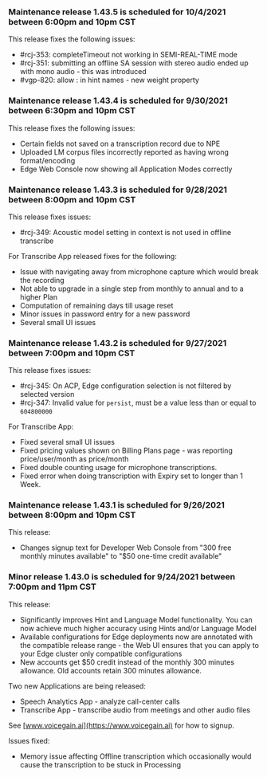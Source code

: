 ### Maintenance release 1.43.5 is scheduled for 10/4/2021 between 6:00pm and 10pm CST

This release fixes the following issues:
* #rcj-353: completeTimeout not working in SEMI-REAL-TIME mode
* #rcj-351: submitting an offline SA session with stereo audio ended up with mono audio - this was introduced 
* #vgp-820: allow : in hint names - new weight property

### Maintenance release 1.43.4 is scheduled for 9/30/2021 between 6:30pm and 10pm CST

This release fixes the following issues:
* Certain fields not saved on a transcription record due to NPE
* Uploaded LM corpus files incorrectly reported as having wrong format/encoding
* Edge Web Console now showing all Application Modes correctly

### Maintenance release 1.43.3 is scheduled for 9/28/2021 between 8:00pm and 10pm CST

This release fixes issues:
* #rcj-349: Acoustic model setting in context is not used in offline transcribe

For Transcribe App released fixes for the following:
* Issue with navigating away from microphone capture which would break the recording
* Not able to upgrade in a single step from monthly to annual and to a higher Plan
* Computation of remaining days till usage reset
* Minor issues in password entry for a new password
* Several small UI issues 

### Maintenance release 1.43.2 is scheduled for 9/27/2021 between 7:00pm and 10pm CST

This release fixes issues:
* #rcj-345: On ACP, Edge configuration selection is not filtered by selected version
* #rcj-347: Invalid value for `persist`, must be a value less than or equal to `604800000`

For Transcribe App:
* Fixed several small UI issues 
* Fixed pricing values shown on Billing Plans page - was reporting price/user/month as price/month
* Fixed double counting usage for microphone transcriptions.
* Fixed error when doing transcription with Expiry set to longer than 1 Week.

### Maintenance release 1.43.1 is scheduled for 9/26/2021 between 8:00pm and 10pm CST

This release:
* Changes signup text for Developer Web Console from "300 free monthly minutes available" to "$50 one-time credit available" 

### Minor release 1.43.0 is scheduled for 9/24/2021 between 7:00pm and 11pm CST

This release:
* Significantly improves Hint and Language Model functionality. You can now achieve much higher accuracy using Hints and/or Language Model
* Available configurations for Edge deployments now are annotated with the compatible release range - the Web UI ensures that you can apply to your Edge cluster only compatible configurations
* New accounts get $50 credit instead of the monthly 300 minutes allowance. Old accounts retain 300 minutes allowance.

Two new Applications are being released:
* Speech Analytics App - analyze call-center calls
* Transcribe App - transcribe audio from meetings and other audio files

See [www.voicegain.ai](https://www.voicegain.ai) for how to signup.

Issues fixed:
* Memory issue affecting Offline transcription which occasionally would cause the transcription to be stuck in Processing




























 













































